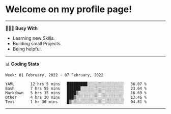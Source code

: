 # Welcome on my profile page!
<!-- print(("dralla"[::-1]+"s").capitalize()) -->

---
👨🏻‍💻 **Busy With**
* Learning new Skills.
* Building small Projects.
* Being helpful.

---
📊 **Coding Stats**
<!--START_SECTION:waka-->
```text
Week: 01 February, 2022 - 07 February, 2022

YAML       12 hrs 5 mins   █████████░░░░░░░░░░░░░░░░   36.07 % 
Bash       7 hrs 55 mins   ██████░░░░░░░░░░░░░░░░░░░   23.64 % 
Markdown   5 hrs 35 mins   ████▒░░░░░░░░░░░░░░░░░░░░   16.69 % 
Other      4 hrs 30 mins   ███▒░░░░░░░░░░░░░░░░░░░░░   13.46 % 
Text       1 hr 36 mins    █▒░░░░░░░░░░░░░░░░░░░░░░░   04.81 % 
```
<!--END_SECTION:waka-->
---
